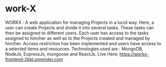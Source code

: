 # work-X
WORKX : A web application for managing Projects in a lucid way.
Here, a user can create Projects and divide it into several tasks. These tasks can then be assigned to different users. Each user has access to the tasks assigned to him/her as well as to the Projects created and managed by him/her.
Access restriction has been implemented and users have access to a selected items and resources.
Technologies used are : MongoDB, NodeJs, ExpressJs, mongoose and ReactJs.
Live Here: 
  https://workx-frontend-2bkl.onrender.com 
